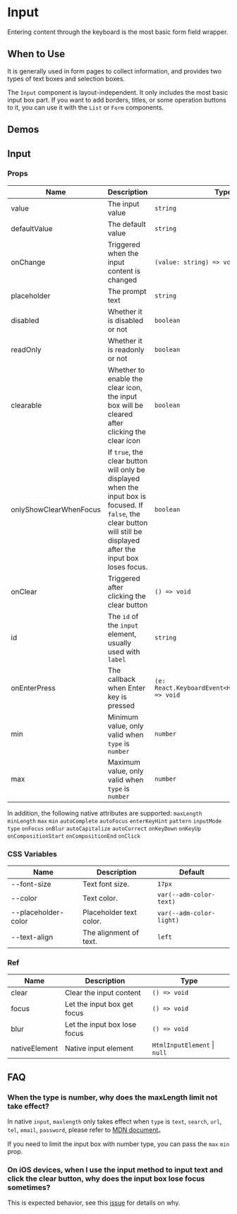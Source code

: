 # Input

Entering content through the keyboard is the most basic form field wrapper.

## When to Use

It is generally used in form pages to collect information, and provides two types of text boxes and selection boxes.

The `Input` component is layout-independent. It only includes the most basic input box part. If you want to add borders, titles, or some operation buttons to it, you can use it with the `List` or `Form` components.

## Demos

<code src="./demos/demo1.tsx"></code>

<code src="./demos/demo2.tsx"></code>

## Input

### Props

| Name                   | Description                                                                                                                                                             | Type                                                 | Default |
| ---------------------- | ----------------------------------------------------------------------------------------------------------------------------------------------------------------------- | ---------------------------------------------------- | ------- |
| value                  | The input value                                                                                                                                                         | `string`                                             | -       |
| defaultValue           | The default value                                                                                                                                                       | `string`                                             | -       |
| onChange               | Triggered when the input content is changed                                                                                                                             | `(value: string) => void`                            | -       |
| placeholder            | The prompt text                                                                                                                                                         | `string`                                             | -       |
| disabled               | Whether it is disabled or not                                                                                                                                           | `boolean`                                            | `false` |
| readOnly               | Whether it is readonly or not                                                                                                                                           | `boolean`                                            | `false` |
| clearable              | Whether to enable the clear icon, the input box will be cleared after clicking the clear icon                                                                           | `boolean`                                            | `false` |
| onlyShowClearWhenFocus | If `true`, the clear button will only be displayed when the input box is focused. If `false`, the clear button will still be displayed after the input box loses focus. | `boolean`                                            | `true`  |
| onClear                | Triggered after clicking the clear button                                                                                                                               | `() => void`                                         | -       |
| id                     | The `id` of the `input` element, usually used with `label`                                                                                                              | `string`                                             | -       |
| onEnterPress           | The callback when Enter key is pressed                                                                                                                                  | `(e: React.KeyboardEvent<HTMLInputElement>) => void` | -       |
| min                    | Minimum value, only valid when `type` is `number`                                                                                                                       | `number`                                             | -       |
| max                    | Maximum value, only valid when `type` is `number`                                                                                                                       | `number`                                             | -       |

In addition, the following native attributes are supported: `maxLength` `minLength` `max` `min` `autoComplete` `autoFocus` `enterKeyHint` `pattern` `inputMode` `type` `onFocus` `onBlur` `autoCapitalize` `autoCorrect` `onKeyDown` `onKeyUp` `onCompositionStart` `onCompositionEnd` `onClick`

### CSS Variables

| Name                | Description             | Default                  |
| ------------------- | ----------------------- | ------------------------ |
| --font-size         | Text font size.         | `17px`                   |
| --color             | Text color.             | `var(--adm-color-text)`  |
| --placeholder-color | Placeholder text color. | `var(--adm-color-light)` |
| --text-align        | The alignment of text.  | `left`                   |

### Ref

| Name          | Description                  | Type                         |
| ------------- | ---------------------------- | ---------------------------- |
| clear         | Clear the input content      | `() => void`                 |
| focus         | Let the input box get focus  | `() => void`                 |
| blur          | Let the input box lose focus | `() => void`                 |
| nativeElement | Native input element         | `HtmlInputElement` \| `null` |

## FAQ

### When the type is number, why does the maxLength limit not take effect?

In native `input`, `maxlength` only takes effect when `type` is `text`, `search`, `url`, `tel`, `email`, `password`, please refer to [MDN document](https://developer.mozilla.org/en-US/docs/Web/HTML/Element/Input#attr-maxlength)。

If you need to limit the input box with number type, you can pass the `max` `min` prop.

### On iOS devices, when I use the input method to input text and click the clear button, why does the input box lose focus sometimes?

This is expected behavior, see this [issue](https://github.com/ant-design/ant-design-mobile/issues/5212) for details on why.

